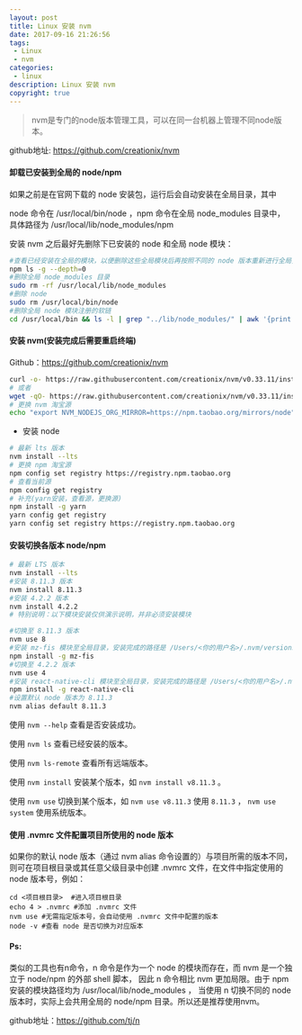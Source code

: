 ```yaml
---
layout: post
title: Linux 安装 nvm
date: 2017-09-16 21:26:56
tags:
 - Linux
 - nvm
categories:
 - linux
description: Linux 安装 nvm
copyright: true
---
```


> nvm是专门的node版本管理工具，可以在同一台机器上管理不同node版本。

github地址: https://github.com/creationix/nvm

#### 卸载已安装到全局的 node/npm

如果之前是在官网下载的 node 安装包，运行后会自动安装在全局目录，其中

node 命令在 /usr/local/bin/node ，npm 命令在全局 node_modules 目录中，具体路径为 /usr/local/lib/node_modules/npm

安装 nvm 之后最好先删除下已安装的 node 和全局 node 模块：

```bash
#查看已经安装在全局的模块，以便删除这些全局模块后再按照不同的 node 版本重新进行全局安装
npm ls -g --depth=0
#删除全局 node_modules 目录
sudo rm -rf /usr/local/lib/node_modules
#删除 node
sudo rm /usr/local/bin/node
#删除全局 node 模块注册的软链
cd /usr/local/bin && ls -l | grep "../lib/node_modules/" | awk '{print $9}'| xargs rm
```

#### 安装 nvm(安装完成后需要重启终端)

Github：https://github.com/creationix/nvm

```bash
curl -o- https://raw.githubusercontent.com/creationix/nvm/v0.33.11/install.sh | zsh
# 或者
wget -qO- https://raw.githubusercontent.com/creationix/nvm/v0.33.11/install.sh | zsh
# 更换 nvm 淘宝源
echo "export NVM_NODEJS_ORG_MIRROR=https://npm.taobao.org/mirrors/node" >> ~/.zshrc
```

+ 安装 node

```bash
# 最新 lts 版本
nvm install --lts
# 更换 npm 淘宝源
npm config set registry https://registry.npm.taobao.org
# 查看当前源
npm config get registry
# 补充(yarn安装，查看源，更换源)
npm install -g yarn
yarn config get registry
yarn config set registry https://registry.npm.taobao.org
```

#### 安装切换各版本 node/npm

```bash
# 最新 LTS 版本
nvm install --lts
#安装 8.11.3 版本
nvm install 8.11.3
#安装 4.2.2 版本
nvm install 4.2.2
# 特别说明：以下模块安装仅供演示说明，并非必须安装模块

#切换至 8.11.3 版本
nvm use 8
#安装 mz-fis 模块至全局目录，安装完成的路径是 /Users/<你的用户名>/.nvm/versions/node/v8.11.3/lib/mz-fis
npm install -g mz-fis
#切换至 4.2.2 版本
nvm use 4
#安装 react-native-cli 模块至全局目录，安装完成的路径是 /Users/<你的用户名>/.nvm/versions/node/v4.2.2/lib/react-native-cli
npm install -g react-native-cli
#设置默认 node 版本为 8.11.3
nvm alias default 8.11.3
```

使用 `nvm --help` 查看是否安装成功。

使用 `nvm ls` 查看已经安装的版本。

使用 `nvm ls-remote` 查看所有远端版本。

使用 `nvm install` 安装某个版本，如 `nvm install v8.11.3` 。

使用 `nvm use` 切换到某个版本，如 `nvm use v8.11.3` 使用 `8.11.3` ， `nvm use system` 使用系统版本。

#### 使用 .nvmrc 文件配置项目所使用的 node 版本

如果你的默认 node 版本（通过 nvm alias 命令设置的）与项目所需的版本不同，则可在项目根目录或其任意父级目录中创建 .nvmrc 文件，在文件中指定使用的 node 版本号，例如：

```
cd <项目根目录>  #进入项目根目录
echo 4 > .nvmrc #添加 .nvmrc 文件
nvm use #无需指定版本号，会自动使用 .nvmrc 文件中配置的版本
node -v #查看 node 是否切换为对应版本
```

#### Ps:

类似的工具也有n命令，n 命令是作为一个 node 的模块而存在，而 nvm 是一个独立于 node/npm 的外部 shell 脚本， 因此 n 命令相比 nvm 更加局限。由于 npm 安装的模块路径均为 /usr/local/lib/node_modules ， 当使用 n 切换不同的 node 版本时，实际上会共用全局的 node/npm 目录。所以还是推荐使用nvm。

github地址：https://github.com/tj/n